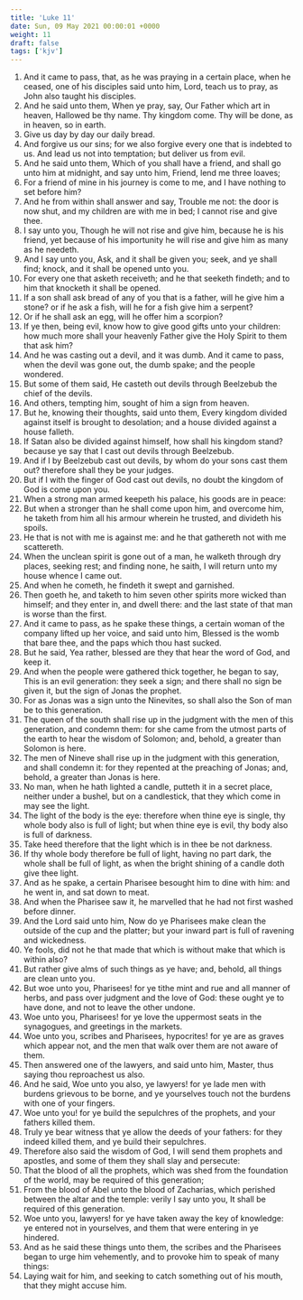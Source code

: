 ```yaml
---
title: 'Luke 11'
date: Sun, 09 May 2021 00:00:01 +0000
weight: 11
draft: false
tags: ['kjv'] 
---
```


1. And it came to pass, that, as he was praying in a certain place, when he ceased, one of his disciples said unto him, Lord, teach us to pray, as John also taught his disciples.
2. And he said unto them, When ye pray, say, Our Father which art in heaven, Hallowed be thy name. Thy kingdom come. Thy will be done, as in heaven, so in earth.
3. Give us day by day our daily bread.
4. And forgive us our sins; for we also forgive every one that is indebted to us. And lead us not into temptation; but deliver us from evil.
5. And he said unto them, Which of you shall have a friend, and shall go unto him at midnight, and say unto him, Friend, lend me three loaves;
6. For a friend of mine in his journey is come to me, and I have nothing to set before him?
7. And he from within shall answer and say, Trouble me not: the door is now shut, and my children are with me in bed; I cannot rise and give thee.
8. I say unto you, Though he will not rise and give him, because he is his friend, yet because of his importunity he will rise and give him as many as he needeth.
9. And I say unto you, Ask, and it shall be given you; seek, and ye shall find; knock, and it shall be opened unto you.
10. For every one that asketh receiveth; and he that seeketh findeth; and to him that knocketh it shall be opened.
11. If a son shall ask bread of any of you that is a father, will he give him a stone? or if he ask a fish, will he for a fish give him a serpent?
12. Or if he shall ask an egg, will he offer him a scorpion?
13. If ye then, being evil, know how to give good gifts unto your children: how much more shall your heavenly Father give the Holy Spirit to them that ask him?
14. And he was casting out a devil, and it was dumb. And it came to pass, when the devil was gone out, the dumb spake; and the people wondered.
15. But some of them said, He casteth out devils through Beelzebub the chief of the devils.
16. And others, tempting him, sought of him a sign from heaven.
17. But he, knowing their thoughts, said unto them, Every kingdom divided against itself is brought to desolation; and a house divided against a house falleth.
18. If Satan also be divided against himself, how shall his kingdom stand? because ye say that I cast out devils through Beelzebub.
19. And if I by Beelzebub cast out devils, by whom do your sons cast them out? therefore shall they be your judges.
20. But if I with the finger of God cast out devils, no doubt the kingdom of God is come upon you.
21. When a strong man armed keepeth his palace, his goods are in peace:
22. But when a stronger than he shall come upon him, and overcome him, he taketh from him all his armour wherein he trusted, and divideth his spoils.
23. He that is not with me is against me: and he that gathereth not with me scattereth.
24. When the unclean spirit is gone out of a man, he walketh through dry places, seeking rest; and finding none, he saith, I will return unto my house whence I came out.
25. And when he cometh, he findeth it swept and garnished.
26. Then goeth he, and taketh to him seven other spirits more wicked than himself; and they enter in, and dwell there: and the last state of that man is worse than the first.
27. And it came to pass, as he spake these things, a certain woman of the company lifted up her voice, and said unto him, Blessed is the womb that bare thee, and the paps which thou hast sucked.
28. But he said, Yea rather, blessed are they that hear the word of God, and keep it.
29. And when the people were gathered thick together, he began to say, This is an evil generation: they seek a sign; and there shall no sign be given it, but the sign of Jonas the prophet.
30. For as Jonas was a sign unto the Ninevites, so shall also the Son of man be to this generation.
31. The queen of the south shall rise up in the judgment with the men of this generation, and condemn them: for she came from the utmost parts of the earth to hear the wisdom of Solomon; and, behold, a greater than Solomon is here.
32. The men of Nineve shall rise up in the judgment with this generation, and shall condemn it: for they repented at the preaching of Jonas; and, behold, a greater than Jonas is here.
33. No man, when he hath lighted a candle, putteth it in a secret place, neither under a bushel, but on a candlestick, that they which come in may see the light.
34. The light of the body is the eye: therefore when thine eye is single, thy whole body also is full of light; but when thine eye is evil, thy body also is full of darkness.
35. Take heed therefore that the light which is in thee be not darkness.
36. If thy whole body therefore be full of light, having no part dark, the whole shall be full of light, as when the bright shining of a candle doth give thee light.
37. And as he spake, a certain Pharisee besought him to dine with him: and he went in, and sat down to meat.
38. And when the Pharisee saw it, he marvelled that he had not first washed before dinner.
39. And the Lord said unto him, Now do ye Pharisees make clean the outside of the cup and the platter; but your inward part is full of ravening and wickedness.
40. Ye fools, did not he that made that which is without make that which is within also?
41. But rather give alms of such things as ye have; and, behold, all things are clean unto you.
42. But woe unto you, Pharisees! for ye tithe mint and rue and all manner of herbs, and pass over judgment and the love of God: these ought ye to have done, and not to leave the other undone.
43. Woe unto you, Pharisees! for ye love the uppermost seats in the synagogues, and greetings in the markets.
44. Woe unto you, scribes and Pharisees, hypocrites! for ye are as graves which appear not, and the men that walk over them are not aware of them.
45. Then answered one of the lawyers, and said unto him, Master, thus saying thou reproachest us also.
46. And he said, Woe unto you also, ye lawyers! for ye lade men with burdens grievous to be borne, and ye yourselves touch not the burdens with one of your fingers.
47. Woe unto you! for ye build the sepulchres of the prophets, and your fathers killed them.
48. Truly ye bear witness that ye allow the deeds of your fathers: for they indeed killed them, and ye build their sepulchres.
49. Therefore also said the wisdom of God, I will send them prophets and apostles, and some of them they shall slay and persecute:
50. That the blood of all the prophets, which was shed from the foundation of the world, may be required of this generation;
51. From the blood of Abel unto the blood of Zacharias, which perished between the altar and the temple: verily I say unto you, It shall be required of this generation.
52. Woe unto you, lawyers! for ye have taken away the key of knowledge: ye entered not in yourselves, and them that were entering in ye hindered.
53. And as he said these things unto them, the scribes and the Pharisees began to urge him vehemently, and to provoke him to speak of many things:
54. Laying wait for him, and seeking to catch something out of his mouth, that they might accuse him.

